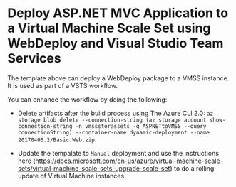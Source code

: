 # Deploy ASP.NET MVC Application to a Virtual Machine Scale Set using WebDeploy and Visual Studio Team Services

The template above can deploy a WebDeploy package to a VMSS instance. It is used as part of a VSTS workflow.

You can enhance the workflow by doing the following:

- Delete artifacts after the build process using The Azure CLI 2.0: ``az storage blob delete --connection-string (az storage account show-connection-string -n vmssstorassets -g ASPNETtoVMSS --query connectionString) --container-name dynamic-deployment --name 20170405.2/Basic.Web.zip``.

- Update the tempalate to ``Manual`` deployment and use the instructions here (https://docs.microsoft.com/en-us/azure/virtual-machine-scale-sets/virtual-machine-scale-sets-upgrade-scale-set) to do a rolling update of Virtual Machine instances.
